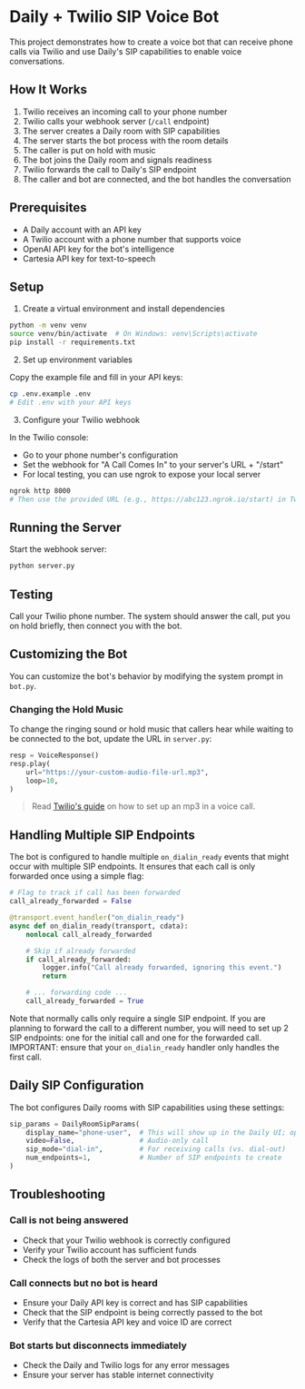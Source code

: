 <!-- @format -->

# Daily + Twilio SIP Voice Bot

This project demonstrates how to create a voice bot that can receive phone calls via Twilio and use Daily's SIP capabilities to enable voice conversations.

## How It Works

1. Twilio receives an incoming call to your phone number
2. Twilio calls your webhook server (`/call` endpoint)
3. The server creates a Daily room with SIP capabilities
4. The server starts the bot process with the room details
5. The caller is put on hold with music
6. The bot joins the Daily room and signals readiness
7. Twilio forwards the call to Daily's SIP endpoint
8. The caller and bot are connected, and the bot handles the conversation

## Prerequisites

- A Daily account with an API key
- A Twilio account with a phone number that supports voice
- OpenAI API key for the bot's intelligence
- Cartesia API key for text-to-speech

## Setup

1. Create a virtual environment and install dependencies

```bash
python -m venv venv
source venv/bin/activate  # On Windows: venv\Scripts\activate
pip install -r requirements.txt
```

2. Set up environment variables

Copy the example file and fill in your API keys:

```bash
cp .env.example .env
# Edit .env with your API keys
```

3. Configure your Twilio webhook

In the Twilio console:

- Go to your phone number's configuration
- Set the webhook for "A Call Comes In" to your server's URL + "/start"
- For local testing, you can use ngrok to expose your local server

```bash
ngrok http 8000
# Then use the provided URL (e.g., https://abc123.ngrok.io/start) in Twilio
```

## Running the Server

Start the webhook server:

```bash
python server.py
```

## Testing

Call your Twilio phone number. The system should answer the call, put you on hold briefly, then connect you with the bot.

## Customizing the Bot

You can customize the bot's behavior by modifying the system prompt in `bot.py`.

### Changing the Hold Music

To change the ringing sound or hold music that callers hear while waiting to be connected to the bot, update the URL in `server.py`:

```python
resp = VoiceResponse()
resp.play(
    url="https://your-custom-audio-file-url.mp3",
    loop=10,
)
```

> Read [Twilio's guide](https://www.twilio.com/en-us/blog/adding-mp3-to-voice-call-using-twilio) on how to set up an mp3 in a voice call.

## Handling Multiple SIP Endpoints

The bot is configured to handle multiple `on_dialin_ready` events that might occur with multiple SIP endpoints. It ensures that each call is only forwarded once using a simple flag:

```python
# Flag to track if call has been forwarded
call_already_forwarded = False

@transport.event_handler("on_dialin_ready")
async def on_dialin_ready(transport, cdata):
    nonlocal call_already_forwarded

    # Skip if already forwarded
    if call_already_forwarded:
        logger.info("Call already forwarded, ignoring this event.")
        return

    # ... forwarding code ...
    call_already_forwarded = True
```

Note that normally calls only require a single SIP endpoint. If you are planning to forward the call to a different number, you will need to set up 2 SIP endpoints: one for the initial call and one for the forwarded call. IMPORTANT: ensure that your `on_dialin_ready` handler only handles the first call.

## Daily SIP Configuration

The bot configures Daily rooms with SIP capabilities using these settings:

```python
sip_params = DailyRoomSipParams(
    display_name="phone-user",  # This will show up in the Daily UI; optional display the dialer's number
    video=False,                # Audio-only call
    sip_mode="dial-in",         # For receiving calls (vs. dial-out)
    num_endpoints=1,            # Number of SIP endpoints to create
)
```

## Troubleshooting

### Call is not being answered

- Check that your Twilio webhook is correctly configured
- Verify your Twilio account has sufficient funds
- Check the logs of both the server and bot processes

### Call connects but no bot is heard

- Ensure your Daily API key is correct and has SIP capabilities
- Check that the SIP endpoint is being correctly passed to the bot
- Verify that the Cartesia API key and voice ID are correct

### Bot starts but disconnects immediately

- Check the Daily and Twilio logs for any error messages
- Ensure your server has stable internet connectivity
